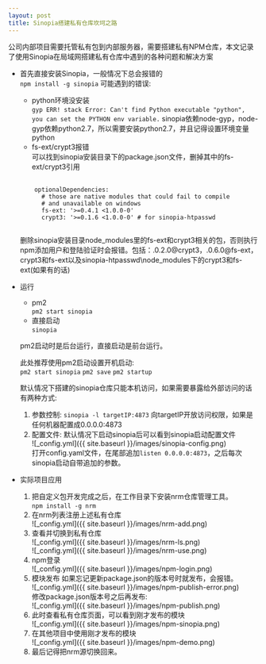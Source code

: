 ```yaml
---
layout: post
title: Sinopia搭建私有仓库坎坷之路
---
```


公司内部项目需要托管私有包到内部服务器，需要搭建私有NPM仓库，本文记录了使用Sinopia在局域网搭建私有仓库中遇到的各种问题和解决方案  

+ 首先直接安装Sinopia，一般情况下总会报错的  
  `npm install -g sinopia`
可能遇到的错误:  
  - python环境没安装  
  `gyp ERR! stack Error: Can't find Python executable "python", you can set the PYTHON env variable.`
  sinopia依赖node-gyp，node-gyp依赖python2.7，所以需要安装python2.7，并且记得设置环境变量python  
  - fs-ext/crypt3报错  
  可以找到sinopia安装目录下的package.json文件，删掉其中的fs-ext/crypt3引用  
  <pre>
    <code>
      optionalDependencies:
        # those are native modules that could fail to compile
        # and unavailable on windows
        fs-ext: '>=0.4.1 <1.0.0-0'
        crypt3: '>=0.1.6 <1.0.0-0' # for sinopia-htpasswd
    </code>
  </pre>
  删除sinopia安装目录node_modules里的fs-ext和crypt3相关的包，否则执行npm添加用户和登陆验证时会报错。包括：.0.2.0@crypt3，.0.6.0@fs-ext，crypt3和fs-ext以及sinopia-htpasswd\node_modules下的crypt3和fs-ext(如果有的话)  
+ 运行  
  - pm2  
    `pm2 start sinopia`
  - 直接启动    
    `sinopia`

  pm2启动时是后台运行，直接启动是前台运行。  
  
  此处推荐使用pm2启动设置开机启动:  
    `pm2 start sinopia`
    `pm2 save`
    `pm2 startup`
  
  默认情况下搭建的sinopia仓库只能本机访问，如果需要暴露给外部访问的话有两种方式:  
  1. 参数控制: `sinopia -l targetIP:4873`  向targetIP开放访问权限，如果是任何机器配置成0.0.0.0:4873  
  2. 配置文件: 
    默认情况下启动sinopia后可以看到sinopia启动配置文件  
    ![_config.yml]({{ site.baseurl }}/images/sinopia-config.png)  
    打开config.yaml文件，在尾部追加`listen 0.0.0.0:4873`，之后每次sinopia启动自带追加的参数。  
    
+ 实际项目应用
  1. 把自定义包开发完成之后，在工作目录下安装nrm仓库管理工具。  
  `npm install -g nrm`  
  2. 在nrm列表注册上述私有仓库  
  ![_config.yml]({{ site.baseurl }}/images/nrm-add.png)  
  3. 查看并切换到私有仓库  
  ![_config.yml]({{ site.baseurl }}/images/nrm-ls.png)  
  ![_config.yml]({{ site.baseurl }}/images/nrm-use.png)  
  4. npm登录  
  ![_config.yml]({{ site.baseurl }}/images/npm-login.png)  
  5. 模块发布
  如果忘记更新package.json的版本号时就发布，会报错。  
  ![_config.yml]({{ site.baseurl }}/images/npm-publish-error.png)  
  修改package.json版本号之后再发布:  
  ![_config.yml]({{ site.baseurl }}/images/npm-publish.png)  
  6. 此时查看私有仓库页面，可以看到刚才发布的模块  
  ![_config.yml]({{ site.baseurl }}/images/npm-sinopia.png)  
  7. 在其他项目中使用刚才发布的模块  
  ![_config.yml]({{ site.baseurl }}/images/npm-demo.png)  
  8. 最后记得把nrm源切换回来。  

